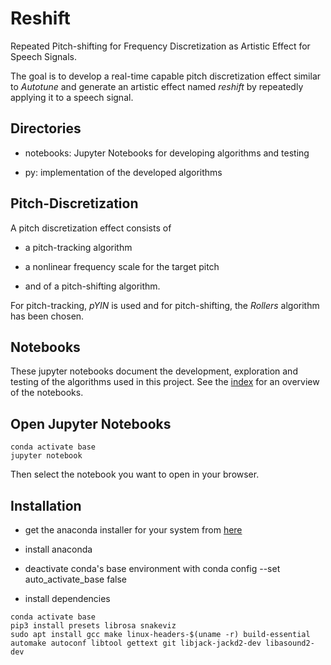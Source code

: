 Reshift
=======

Repeated Pitch-shifting for Frequency Discretization as Artistic Effect for Speech Signals.

The goal is to develop a real-time capable pitch discretization effect similar to *Autotune* and generate an artistic effect named *reshift* by repeatedly applying it to a speech signal.


Directories
-----------

* notebooks: Jupyter Notebooks for developing algorithms and testing

* py: implementation of the developed algorithms


Pitch-Discretization
--------------------

A pitch discretization effect consists of

* a pitch-tracking algorithm

* a nonlinear frequency scale for the target pitch

* and of a pitch-shifting algorithm.

For pitch-tracking, *pYIN* is used and for pitch-shifting, the *Rollers* algorithm has been chosen.


Notebooks
---------

These jupyter notebooks document the development, exploration and testing of the algorithms used in this project.
See the [index](notebooks/Index.ipynb) for an overview of the notebooks.


Open Jupyter Notebooks
----------------------

```
conda activate base
jupyter notebook
```

Then select the notebook you want to open in your browser.


Installation
-----------

* get the anaconda installer for your system from [here](https://www.anaconda.com/products/individual)

* install anaconda

* deactivate conda's base environment with
        conda config --set auto_activate_base false

* install dependencies

```
conda activate base
pip3 install presets librosa snakeviz
sudo apt install gcc make linux-headers-$(uname -r) build-essential automake autoconf libtool gettext git libjack-jackd2-dev libasound2-dev
```

